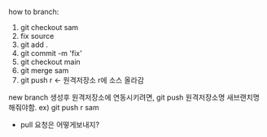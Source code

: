 how to branch:

1. git checkout sam
2. fix source
3. git add .
4. git commit -m 'fix'
5. git checkout main
6. git merge sam
7. git push r <- 원격저장소 r에 소스 올라감

new branch 생성후 원격저장소에 연동시키려면,
git push 원격저장소명 새브랜치명 해줘야함.
ex) git push r sam

- pull 요청은 어떻게보내지?
